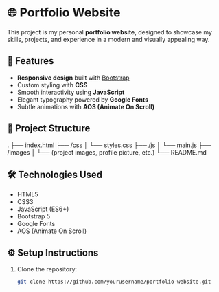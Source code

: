 # 🌐 Portfolio Website

This project is my personal **portfolio website**, designed to showcase my skills, projects, and experience in a modern and visually appealing way.  

## 🚀 Features
- **Responsive design** built with [Bootstrap](https://getbootstrap.com/)  
- Custom styling with **CSS**  
- Smooth interactivity using **JavaScript**  
- Elegant typography powered by **Google Fonts**  
- Subtle animations with **AOS (Animate On Scroll)**  

## 📂 Project Structure
.
├── index.html
├── /css
│ └── styles.css
├── /js
│ └── main.js
├── /images
│ └── (project images, profile picture, etc.)
└── README.md


## 🛠️ Technologies Used
- HTML5  
- CSS3  
- JavaScript (ES6+)  
- Bootstrap 5  
- Google Fonts  
- AOS (Animate On Scroll)



## ⚙️ Setup Instructions
1. Clone the repository:
   ```bash
   git clone https://github.com/yourusername/portfolio-website.git

   
